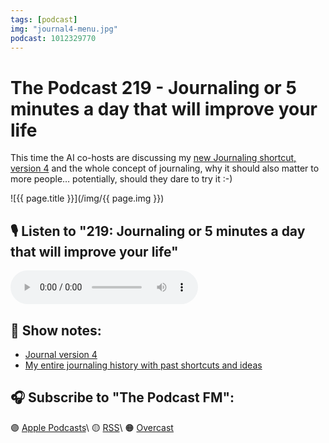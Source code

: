 ```yaml
---
tags: [podcast]
img: "journal4-menu.jpg"
podcast: 1012329770
---
```


# The Podcast 219 - Journaling or 5 minutes a day that will improve your life

This time the AI co-hosts are discussing my [new Journaling shortcut, version 4](/journal4) and the whole concept of journaling, why it should also matter to more people… potentially, should they dare to try it :-) 

<!--More-->

![{{ page.title }}](/img/{{ page.img }})

## 🎙️ Listen to "219: Journaling or 5 minutes a day that will improve your life"

<audio controls>
<source src="https://media.transistor.fm/fd817f56/2c8a84fa.mp3" type="audio/mpeg">
</audio>

## 📝 Show notes:

- [Journal version 4](/journal4)
- [My entire journaling history with past shortcuts and ideas](/jorunal)

## 🎧 Subscribe to "The Podcast FM":

🟣 [Apple Podcasts][i]\\
🟡 [RSS][rss]\\
🟠 [Overcast][ov]

<!--podcast: 1012329770-->

[ov]: https://overcast.fm/itunes1012329770/the-podcast
[rss]: http://thepodcast.fm/episodes?format=RSS
[i]: https://michael.gratis/thepodcast

[n]: https://michael.gratis/nozbe
[np]: https://michael.gratis/nozbepersonal